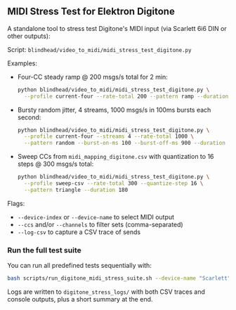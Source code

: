 ## MIDI Stress Test for Elektron Digitone

A standalone tool to stress test Digitone's MIDI input (via Scarlett 6i6 DIN or other outputs):

Script: `blindhead/video_to_midi/midi_stress_test_digitone.py`

Examples:

- Four-CC steady ramp @ 200 msgs/s total for 2 min:

  ```bash
  python blindhead/video_to_midi/midi_stress_test_digitone.py \
    --profile current-four --rate-total 200 --pattern ramp --duration 120
  ```

- Bursty random jitter, 4 streams, 1000 msgs/s in 100ms bursts each second:

  ```bash
  python blindhead/video_to_midi/midi_stress_test_digitone.py \
    --profile current-four --streams 4 --rate-total 1000 \
    --pattern random --burst-on-ms 100 --burst-off-ms 900 --duration 120
  ```

- Sweep CCs from `midi_mapping_digitone.csv` with quantization to 16 steps @ 300 msgs/s total:

  ```bash
  python blindhead/video_to_midi/midi_stress_test_digitone.py \
    --profile sweep-csv --rate-total 300 --quantize-step 16 \
    --pattern triangle --duration 180
  ```

Flags:
- `--device-index` or `--device-name` to select MIDI output
- `--ccs` and/or `--channels` to filter sets (comma-separated)
- `--log-csv` to capture a CSV trace of sends

### Run the full test suite

You can run all predefined tests sequentially with:

```bash
bash scripts/run_digitone_midi_stress_suite.sh --device-name "Scarlett"
```

Logs are written to `digitone_stress_logs/` with both CSV traces and console outputs, plus a short summary at the end.
